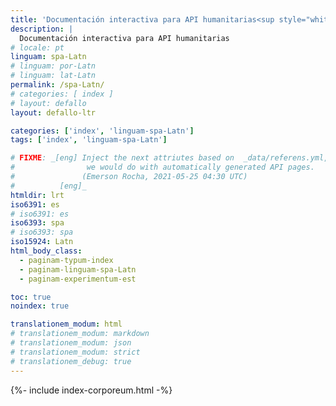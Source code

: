 ```yaml
---
title: 'Documentación interactiva para API humanitarias<sup style="white-space: nowrap;">(👩‍🔬<em>alpha</em>👨‍🔬)</sup>'
description: |
  Documentación interactiva para API humanitarias
# locale: pt
linguam: spa-Latn
# linguam: por-Latn
# linguam: lat-Latn
permalink: /spa-Latn/
# categories: [ index ]
# layout: defallo
layout: defallo-ltr

categories: ['index', 'linguam-spa-Latn']
tags: ['index', 'linguam-spa-Latn']

# FIXME: _[eng] Inject the next attriutes based on  _data/referens.yml, like
#                we would do with automatically generated API pages.
#               (Emerson Rocha, 2021-05-25 04:30 UTC)
#          [eng]_
htmldir: lrt
iso6391: es
# iso6391: es
iso6393: spa
# iso6393: spa
iso15924: Latn
html_body_class:
  - paginam-typum-index
  - paginam-linguam-spa-Latn
  - paginam-experimentum-est

toc: true
noindex: true

translationem_modum: html
# translationem_modum: markdown
# translationem_modum: json
# translationem_modum: strict
# translationem_debug: true
---
```


{%- include index-corporeum.html -%}
